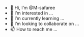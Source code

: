 - 👋 Hi, I’m @M-safaree
- 👀 I’m interested in ...
- 🌱 I’m currently learning ...
- 💞️ I’m looking to collaborate on ...
- 📫 How to reach me ...

<!---
M-safaree/M-safaree is a ✨ special ✨ repository because its `README.md` (this file) appears on your GitHub profile.
You can click the Preview link to take a look at your changes.
--->
